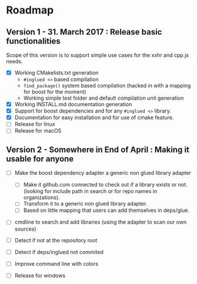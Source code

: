 # Roadmap

## Version 1 - 31. March 2017 : Release basic functionalities
Scope of this version is to support simple use cases for the xxhr and cpp.js needs.

  - [x] Working CMakelists.txt generation
    - `#inglued <>` based compilation
    - `find_package()` system based compilation (hacked in with a mapping for boost for the moment)
    - Working simple test folder and default compilation unit generation 
  - [x] Working INSTALL.md documentation generation
  - [x] Support for boost dependencies and for any `#inglued <>` library. 
  - [x] Documentation for easy installation and for use of cmake feature.
  - [ ] Release for linux
  - [ ] Release for macOS

## Version 2 - Somewhere in End of April : Making it usable for anyone

  - [ ] Make the boost dependency adapter a generic non glued library adapter
    - [ ] Make it github.com connected to check out if a library exists or not. (looking for include path in search or for repo names in organizations).
    - [ ] Transform it to a generic non glued library adapter.
    - [ ] Based on little mapping that users can add themselves in deps/glue.

  - [ ] cmdline to search and add libraries (using the adapter to scan our own sources)

  - [ ] Detect if not at the repository root
  - [ ] Detect if deps/inglued not commited
  - [ ] Improve command line with colors

  - [ ] Release for windows 

